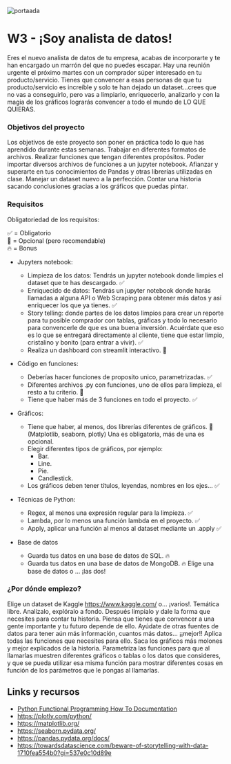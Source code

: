 ![portaada](https://github.com/Ironhack-Data-Madrid-Febrero-2021/Hey-I-am-a-data-analyst./blob/main/images/portadaw3.jpg)
# W3 - ¡Soy analista de datos!
Eres el nuevo analista de datos de tu empresa, acabas de incorporarte y te han encargado un marrón del que no puedes escapar.
Hay una reunión urgente el próximo martes con un comprador súper interesado en tu producto/servicio.
Tienes que convencer a esas personas de que tu producto/servicio es increíble y solo te han dejado un dataset...crees que no vas a conseguirlo, pero vas a limpiarlo, enriquecerlo, analizarlo y con la magia de los gráficos lograrás convencer a todo el mundo de LO QUE QUIERAS.

### Objetivos del proyecto
Los objetivos de este proyecto son poner en práctica todo lo que has aprendido durante estas semanas. Trabajar en diferentes formatos de archivos. Realizar funciones que tengan diferentes propósitos. Poder importar diversos archivos de funciones a un jupyter notebook. Afianzar y superarte en tus conocimientos de Pandas y otras librerías utilizadas en clase. Manejar un dataset nuevo a la perfección. Contar una historia sacando conclusiones gracias a los gráficos que puedas pintar.


### Requisitos
Obligatoriedad de los requisitos:

✅ = Obligatorio     
🚀 = Opcional (pero recomendable)     
🔥 = Bonus     

- Jupyters notebook:
    - Limpieza de los datos: Tendrás un jupyter notebook donde limpies el dataset que te has descargado. ✅
    - Enriquecido de datos: Tendrás un jupyter notebook donde harás llamadas a alguna API o Web Scraping para obtener más datos y así enriquecer los que ya tienes. ✅
    - Story telling: donde partes de los datos limpios para crear un reporte para tu posible comprador con tablas, gráficas y todo lo necesario para convencerle de que es una buena inversión. Acuérdate que eso es lo que se entregará directamente al cliente, tiene que estar limpio, cristalino y bonito (para entrar a vivir). ✅
    - Realiza un dashboard con streamlit interactivo. 🚀 
    

- Código en funciones:
    - Deberías hacer funciones de proposito unico, parametrizadas. ✅
    - Diferentes archivos .py con funciones, uno de ellos para limpieza, el resto a tu criterio. 🚀 
    - Tiene que haber más de 3 funciones en todo el proyecto. ✅
- Gráficos:
    - Tiene que haber, al menos, dos librerías diferentes de gráficos. 🚀 
    (Matplotlib, seaborn, plotly) Una es obligatoria, más de una es opcional.
    - Elegir diferentes tipos de gráficos, por ejemplo:
        - Bar.
        - Line.
        - Pie.
        - Candlestick.
    - Los gráficos deben tener títulos, leyendas, nombres en los ejes... ✅

- Técnicas de Python:
    - Regex, al menos una expresión regular para la limpieza. ✅
    - Lambda, por lo menos una función lambda en el proyecto. ✅
    - Apply, aplicar una función al menos al dataset mediante un .apply ✅

- Base de datos 
    - Guarda tus datos en una base de datos de SQL. 🔥
    - Guarda tus datos en una base de datos de MongoDB. 🔥
Elige una base de datos o ... ¡las dos! 


### ¿Por dónde empiezo?
Elige un dataset de Kaggle https://www.kaggle.com/ o... ¡varios!. Temática libre.
Analízalo, explóralo a fondo.
Después limpialo y dale la forma que necesites para contar tu historia. Piensa que tienes que convencer a una gente importante y tu futuro depende de ello. 
Ayúdate de otras fuentes de datos para tener aún más información, cuantos más datos... ¡¡mejor!!
Aplica todas las funciones que necesites para ello.
Saca los gráficos más molones y mejor explicados de la historia.
Parametriza las funciones para que al llamarlas muestren diferentes gráficos o tablas o los datos que consideres, y que se pueda utilizar esa misma función para mostrar diferentes cosas en función de los parámetros que le pongas al llamarlas.

## Links y recursos

- [Python Functional Programming How To Documentation](https://docs.python.org/3.7/howto/functional.html)
- https://plotly.com/python/
- https://matplotlib.org/
- https://seaborn.pydata.org/
- https://pandas.pydata.org/docs/
- https://towardsdatascience.com/beware-of-storytelling-with-data-1710fea554b0?gi=537e0c10d89e


